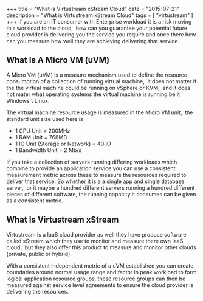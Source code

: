 +++
title = "What is Virtustream xStream Cloud"
date = "2015-07-21"
description = "What is Virtustream xStream Cloud"
tags = [
    "virtustream"
]
+++
If you are an IT consumer with Enterprise workload it is a risk moving this workload to the cloud,  how can you guarantee your potential future cloud provider is delivering you the service you require and once there how can you measure how well they are achieving delivering that service.

## What Is A Micro VM (uVM)

A Micro VM (uVM) is a measure mechanism used to define the resource consumption of a collection of running virtual machine,  it does not matter if the the virtual machine could be running on vSphere or KVM,  and it does not mater what operating systems the virtual machine is running be it Windows \ Linux.

The virtual machine resource usage is measured in the Micro VM unit,  the standard unit size used here is

* 1 CPU Unit = 200MHz
* 1 RAM Unit = 768MB
* 1 IO Unit (Storage or Network) = 40 IO
* 1 Bandwidth Unit = 2 Mb/s

If you take a collection of servers running differing workloads which combine to provide an application service you can use a consistent measurement metric across these to measure the resources required to deliver that service. So whether it is a a single app and single database server,  or it maybe a hundred different servers running a hundred different pieces of different software, the running capacity it consumes can be given as a consistent metric.

## What Is Virtustream xStream
Virtustream is a IaaS cloud provider as well they have produce software called xStream which they use to monitor and measure there own IaaS cloud,  but they also offer this product to measure and monitor other clouds (private, public or hybrid).

With a consistent independent metric of a uVM established you can create boundaries around normal usage range and factor in peak workload to form logical application resource groups, these resource groups can then be measured against service level agreements to ensure the cloud provider is delivering the resources.